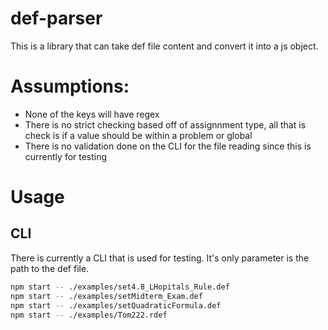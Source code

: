 # def-parser
This is a library that can take def file content and convert it into a js object.

# Assumptions:
* None of the keys will have regex
* There is no strict checking based off of assignnment type, all that is check is if a value should be within a problem or global
* There is no validation done on the CLI for the file reading since this is currently for testing

# Usage
## CLI
There is currently a CLI that is used for testing.  It's only parameter is the path to the def file.  
```bash
npm start -- ./examples/set4.8_LHopitals_Rule.def
npm start -- ./examples/setMidterm_Exam.def
npm start -- ./examples/setQuadraticFormula.def
npm start -- ./examples/Tom222.rdef
```
